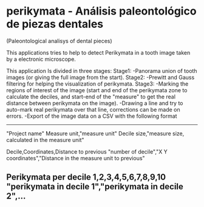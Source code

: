 # perikymata - Análisis paleontológico de piezas dentales
(Paleontological analisys of dental pieces)

This applications tries to help to detect Perikymata in a tooth image taken by a electronic microscope.

This application Is divided in three stages:
Stage1:
-Panorama union of tooth images (or giving the full image from the start).
Stage2:
-Prewitt and Gauss filtering for helping the visualization of perikymata.
Stage3:
-Marking the regions of interest of the image (start and end of the perikymata zone to calculate the deciles, and start-end of the "measure" to get the real distance between perikymata on the image).
-Drawing a line and try to auto-mark real perikymata over that line, corrections can be made on errors.
-Export of the image data on a CSV with the following format

---------------------
"Project name"
Measure unit,"measure unit"
Decile size,"measure size, calculated in the measure unit"

Decile,Coordinates,Distance to previous
"number of decile","X Y coordinates","Distance in the measure unit to previous"

Perikymata per decile
1,2,3,4,5,6,7,8,9,10
"perikymata in decile 1","perikymata in decile 2",...
--------------------
